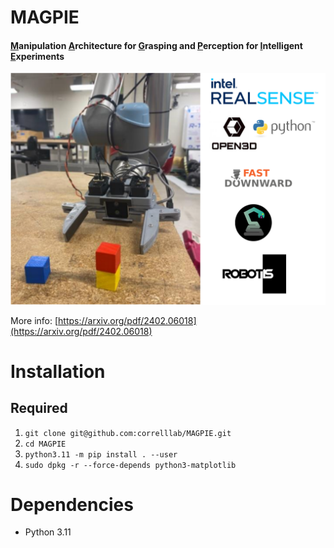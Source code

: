 # MAGPIE
#### <ins>M</ins>anipulation <ins>A</ins>rchitecture for <ins>G</ins>rasping and <ins>P</ins>erception for <ins>I</ins>ntelligent <ins>E</ins>xperiments

![](Magpie-2.png)

More info: [https://arxiv.org/pdf/2402.06018](https://arxiv.org/pdf/2402.06018)

# Installation
## Required
1. `git clone git@github.com:correlllab/MAGPIE.git`
1. `cd MAGPIE`
1. `python3.11 -m pip install . --user`
1. `sudo dpkg -r --force-depends python3-matplotlib`

# Dependencies
* Python 3.11

    
